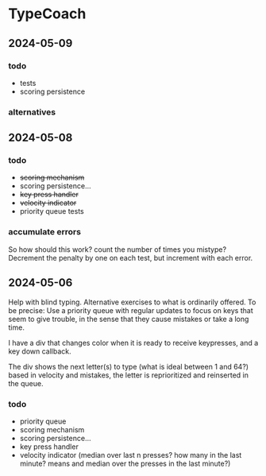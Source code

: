 # TypeCoach

## 2024-05-09

### todo

- tests
- scoring persistence

### alternatives

## 2024-05-08

### todo

- ~~scoring mechanism~~
- scoring persistence...
- ~~key press handler~~
- ~~velocity indicator~~
- priority queue tests

### accumulate errors

So how should this work? count the number of times you mistype? Decrement the
penalty by one on each test, but increment with each error.

## 2024-05-06

Help with blind typing. Alternative exercises to what is ordinarily offered. To
be precise: Use a priority queue with regular updates to focus on keys that seem
to give trouble, in the sense that they cause mistakes or take a long time.

I have a div that changes color when it is ready to receive keypresses, and a
key down callback.

The div shows the next letter(s) to type (what is ideal between 1 and 64?) based
in velocity and mistakes, the letter is reprioritized and reinserted in the
queue.

### todo

- priority queue
- scoring mechanism
- scoring persistence...
- key press handler
- velocity indicator (median over last n presses? how many in the last minute?
  means and median over the presses in the last minute?)
